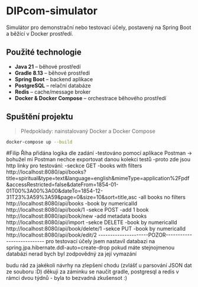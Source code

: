 # DIPcom-simulator

Simulátor pro demonstrační nebo testovací účely, postavený na Spring Boot a běžící v Docker prostředí.

## Použité technologie

- **Java 21** – běhové prostředí
- **Gradle 8.13** – běhové prostředí
- **Spring Boot** – backend aplikace
- **PostgreSQL** – relační databáze
- **Redis** – cache/message broker
- **Docker & Docker Compose** – orchestrace běhového prostředí

## Spuštění projektu

> Předpoklady: nainstalovaný Docker a Docker Compose

```bash
docker-compose up --build
```

#Filip Říha
přidána logika dle zadání
-testováno pomocí aplikace Postman -> bohužel mi Postman nechce exportovat danou kolekci testů
-proto zde jsou http linky pro testování:
-seckce GET
-books with filters
http://localhost:8080/api/books?title=spiritual&type=text&language=english&mimeType=application%2Fpdf&accessRestricted=false&dateFrom=1854-01-01T00%3A00%3A00&dateTo=1854-12-31T23%3A59%3A59&page=0&size=10&sort=title,asc
-all books no filters
http://localhost:8080/api/books
-book by numericalId
http://localhost:8080/api/book/1
-sekce POST
-add 1 book
http://localhost:8080/api/book/new
-add metadata books
http://localhost:8080/api/import
-sekce DELETE
-book by numericalId
http://localhost:8080/api/book/delete/1
-sekce PUT
-book by numericalId
http://localhost:8080/api/book/edit/2
---------------------POZOR---------------------------
pro testovací účely jsem nastavil databazi na spring.jpa.hibernate.ddl-auto=create-drop
pokud máte stejnojmenou databázi nerad bych byl zodpovědný za její vymazání

budu rád za jakékoli návrhy na zlepšení chodu (zvlášť u parsování JSON dat ze souboru :D)
děkuji za záminku se naučit gradle, postgresql a redis v rámci dvou týdnů - byla to bezvadná zkušensot :)